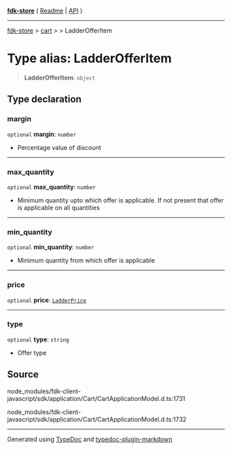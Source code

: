 [**fdk-store**](../../../README.md) ( [Readme](../../../README.md) \| [API](../../../API.md) )

---

[fdk-store](../../../API.md) > [cart](../../README.md) > [<internal>](../README.md) > LadderOfferItem

# Type alias: LadderOfferItem

> **LadderOfferItem**: `object`

## Type declaration

### margin

`optional` **margin**: `number`

- Percentage value of discount

---

### max_quantity

`optional` **max_quantity**: `number`

- Minimum quantity upto which offer is
  applicable. If not present that offer is applicable on all quantities

---

### min_quantity

`optional` **min_quantity**: `number`

- Minimum quantity from which offer is applicable

---

### price

`optional` **price**: [`LadderPrice`](type-alias.LadderPrice.md)

---

### type

`optional` **type**: `string`

- Offer type

## Source

node_modules/fdk-client-javascript/sdk/application/Cart/CartApplicationModel.d.ts:1731

node_modules/fdk-client-javascript/sdk/application/Cart/CartApplicationModel.d.ts:1732

---

Generated using [TypeDoc](https://typedoc.org/) and [typedoc-plugin-markdown](https://www.npmjs.com/package/typedoc-plugin-markdown)
